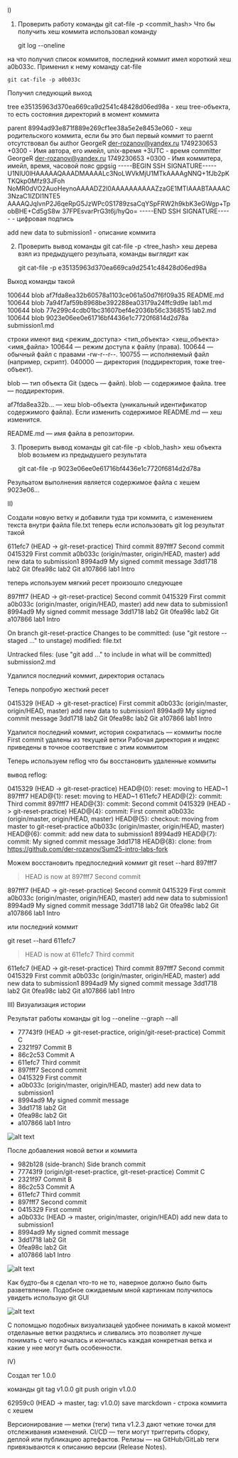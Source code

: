 I)
1) Проверить работу команды git cat-file -p <commit_hash> 
Что бы получить хеш коммита использовал команду

    git log --oneline

на что получил список коммитов, последний коммит имел короткий хеш a0b033c. Применил к нему команду cat-file

    git cat-file -p a0b033c

Получил следующий выход 

tree e35135963d370ea669ca9d2541c48428d06ed98a - хеш tree-объекта, то есть состояния директорий в момент коммита 

parent 8994ad93e871f889e269cf1ee38a5e2e8453e060 - хеш родительского коммита, если бы это был первый коммит то paernt отсутствовал бы 
author GeorgeR <der-rozanov@yandex.ru> 1749230653 +0300 - Имя автора, его имейл, unix-время +3UTC - время 
committer GeorgeR <der-rozanov@yandex.ru> 1749230653 +0300 - Имя коммитера, имейл, время, часовой пояс
gpgsig -----BEGIN SSH SIGNATURE-----
 U1NIU0lHAAAAAQAAADMAAAALc3NoLWVkMjU1MTkAAAAgNNQ+1fJb2pKTKQkp0Mfz93JFoh
 NoMR0dVO2AuoHeynoAAAADZ2l0AAAAAAAAAAZzaGE1MTIAAABTAAAAC3NzaC1lZDI1NTE5
 AAAAQJqIvnP2J6qeRpG5JzWPc0S1789zsaCqYSpFRW2h9kbK3eGWgp+TpobBHE+Cd5gS8w
 37FPEsvarPrG3t6j/hyQo=
 -----END SSH SIGNATURE----- - цифровая подпись 

add new data to submission1 - описание коммита 


2) Проверить вывод команды git cat-file -p <tree_hash>
хеш дерева взял из предыдущего резульата, команды выглядит как 

    git cat-file -p e35135963d370ea669ca9d2541c48428d06ed98a

Выход команды такой 

100644 blob af7fda8ea32b60578a1103ce061a50d7f6f09a35    README.md
100644 blob 7a94f7af59b8968be392288ea03179a24ffc9d9e    lab1.md
100644 blob 77e299c4cdb01bc31607bef4e2036b56c3368515    lab2.md
100644 blob 9023e06ee0e61716bf4436e1c7720f6814d2d78a    submission1.md

строки имеют вид <режим_доступа> <тип_объекта> <хеш_объекта> <имя_файла>
100644 — режим доступа к файлу (права).
100644 — обычный файл с правами -rw-r--r--.
100755 — исполняемый файл (например, скрипт).
040000 — директория (поддиректория, тоже tree-объект).

blob — тип объекта Git (здесь — файл).
blob — содержимое файла.
tree — поддиректория.

af7fda8ea32b... — хеш blob-объекта (уникальный идентификатор содержимого файла).
Если изменить содержимое README.md — хеш изменится.

README.md — имя файла в репозитории.

3) Проверить вывод команды git cat-file -p <blob_hash>
хеш объекта blob возьмем из предыдушего результата 

    git cat-file -p 9023e06ee0e61716bf4436e1c7720f6814d2d78a

Резульатом выполнения является содержимое файла с хешем 9023e06... 

II)

Создали новую ветку и добавили туда три коммита, с изменением текста внутри файла file.txt
теперь если использовать git log результат такой 

611efc7 (HEAD -> git-reset-practice) Third commit
897fff7 Second commit
0415329 First commit
a0b033c (origin/master, origin/HEAD, master) add new data to submission1
8994ad9 My signed commit message
3dd1718 lab2 Git
0fea98c lab2 Git
a107866 lab1 Intro

теперь используем мягкий ресет произошло следующее 

897fff7 (HEAD -> git-reset-practice) Second commit
0415329 First commit
a0b033c (origin/master, origin/HEAD, master) add new data to submission1
8994ad9 My signed commit message
3dd1718 lab2 Git
0fea98c lab2 Git
a107866 lab1 Intro

On branch git-reset-practice
Changes to be committed:
  (use "git restore --staged <file>..." to unstage)
        modified:   file.txt

Untracked files:
  (use "git add <file>..." to include in what will be committed)
        submission2.md

Удалился последний коммит, директория осталась 

Теперь попробую жесткий ресет 

0415329 (HEAD -> git-reset-practice) First commit
a0b033c (origin/master, origin/HEAD, master) add new data to submission1
8994ad9 My signed commit message
3dd1718 lab2 Git
0fea98c lab2 Git
a107866 lab1 Intro

Удалился последний коммит, история сократилась — коммиты после First commit удалены из текущей ветки
Рабочая директория и индекс приведены в точное соответствие с этим коммитом

Теперь используем reflog что бы восстановить удаленные коммиты 

вывод reflog: 

0415329 (HEAD -> git-reset-practice) HEAD@{0}: reset: moving to HEAD~1
897fff7 HEAD@{1}: reset: moving to HEAD~1
611efc7 HEAD@{2}: commit: Third commit
897fff7 HEAD@{3}: commit: Second commit
0415329 (HEAD -> git-reset-practice) HEAD@{4}: commit: First commit
a0b033c (origin/master, origin/HEAD, master) HEAD@{5}: checkout: moving from master to git-reset-practice
a0b033c (origin/master, origin/HEAD, master) HEAD@{6}: commit: add new data to submission1
8994ad9 HEAD@{7}: commit: My signed commit message
3dd1718 HEAD@{8}: clone: from https://github.com/der-rozanov/Sum25-intro-labs-fork

Можем восстановить предпоследний коммит 
git reset --hard 897fff7       
>HEAD is now at 897fff7 Second commit

897fff7 (HEAD -> git-reset-practice) Second commit
0415329 First commit
a0b033c (origin/master, origin/HEAD, master) add new data to submission1
8994ad9 My signed commit message
3dd1718 lab2 Git
0fea98c lab2 Git
a107866 lab1 Intro

или последний коммит 

git reset --hard 611efc7
>HEAD is now at 611efc7 Third commit

611efc7 (HEAD -> git-reset-practice) Third commit
897fff7 Second commit
0415329 First commit
a0b033c (origin/master, origin/HEAD, master) add new data to submission1
8994ad9 My signed commit message
3dd1718 lab2 Git
0fea98c lab2 Git
a107866 lab1 Intro

III) Визуализация истории 

Результат работы команды git log --oneline --graph --all 

* 77743f9 (HEAD -> git-reset-practice, origin/git-reset-practice) Commit C
* 2321f97 Commit B
* 86c2c53 Commit A
* 611efc7 Third commit
* 897fff7 Second commit
* 0415329 First commit
* a0b033c (origin/master, origin/HEAD, master) add new data to submission1
* 8994ad9 My signed commit message
* 3dd1718 lab2 Git
* 0fea98c lab2 Git
* a107866 lab1 Intro

![alt text](image.png)

После добавления новой ветки и коммита 

* 982b128 (side-branch) Side branch commit
* 77743f9 (origin/git-reset-practice, git-reset-practice) Commit C
* 2321f97 Commit B
* 86c2c53 Commit A
* 611efc7 Third commit
* 897fff7 Second commit
* 0415329 First commit
* a0b033c (HEAD -> master, origin/master, origin/HEAD) add new data to submission1
* 8994ad9 My signed commit message
* 3dd1718 lab2 Git
* 0fea98c lab2 Git
* a107866 lab1 Intro

![alt text](image-1.png)

Как будто-бы я сделал что-то не то, наверное должно было быть разветвление. Подобное ожидаемым мной картинкам получилось увидеть использую git GUI 

![alt text](image-2.png)

С попомщью подобных визуализацей удобнее понимать в какой момент отделаьные ветки раздялись и сливались это позволяет лучше понимать с чего началась и кончилась каждая конкретная ветка и какие у нее могут быть особенности. 

IV)

Создал тег 1.0.0

команды 
git tag v1.0.0
git push origin v1.0.0

62959c0 (HEAD -> master, tag: v1.0.0) save marckdown - строка коммита с хешем

Версионирование — метки (теги) типа v1.2.3 дают четкие точки для отслеживания изменений.
CI/CD — теги могут триггерить сборку, деплой или публикацию артефактов.
Релизы — на GitHub/GitLab теги привязываются к описанию версии (Release Notes).